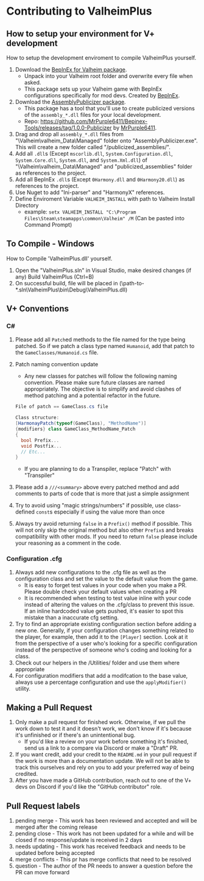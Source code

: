 # Contributing to ValheimPlus

## How to setup your environment for V+ development
How to setup the development enviroment to compile ValheimPlus yourself.

1. Download the [BepInEx for Valheim package](https://valheim.thunderstore.io/package/download/denikson/BepInExPack_Valheim/5.4.701/).
   - Unpack into your Valheim root folder and overwrite every file when asked.
   - This package sets up your Valheim game with BepInEx configurations specifically for mod devs. Created by [BepInEx](https://github.com/BepInEx).
1. Download the [AssemblyPublicizer package](https://mega.nz/file/oQxEjCJI#_XPXEjwLfv9zpcF2HRakYzepMwaUXflA9txxhx4tACA).
   - This package has a tool that you'll use to create publicized versions of the `assembly_*.dll` files for your local development.
   - Repo: https://github.com/MrPurple6411/Bepinex-Tools/releases/tag/1.0.0-Publicizer by [MrPurple6411](https://github.com/MrPurple6411).
1. Drag and drop all `assembly_*.dll` files from "\Valheim\valheim_Data\Managed\" folder onto "AssemblyPublicizer.exe". This will create a new folder called "/publicized_assemblies/".
1. Add all `.dll`s (Except `mscorlib.dll`, `System.Configuration.dll`, `System.Core.dll`, `System.dll`, and `System.Xml.dll`) of "\Valheim\valheim_Data\Managed\" and "publicized_assemblies" folder as references to the project.
1. Add all BepInEx `.dll`s (Except `0Harmony.dll` and `0Harmony20.dll`) as references to the project.
1. Use Nuget to add "Ini-parser" and "HarmonyX" references.
1. Define Enviroment Variable `VALHEIM_INSTALL` with path to Valheim Install Directory  
   - example: `setx VALHEIM_INSTALL "C:\Program Files\Steam\steamapps\common\Valheim" /M` (Can be pasted into Command Prompt)

## To Compile - Windows
How to Compile 'ValheimPlus.dll' yourself.

1. Open the "ValheimPlus.sln" in Visual Studio, make desired changes (if any) Build ValheimPlus (Ctrl=B)
1. On successful build, file will be placed in (\path-to-*.sln\ValheimPlus\bin\Debug\ValheimPlus.dll)


## V+ Conventions
### C#
1. Please add all `Patch`ed methods to the file named for the type being patched. So if we patch a class type named `Humanoid`, add that patch to the `GameClasses/Humanoid.cs` file.
1. Patch naming convention update
   - Any new classes for patches will follow the following naming convention. Please make sure future classes are named appropriately. The objective is to simplify and avoid clashes of method patching and a potential refactor in the future. 

   ```csharp
   File of patch == GameClass.cs file
 
   Class structure:
   [HarmonayPatch(typeof(GameClass), "MethodName")]
   {modifiers} class GameClass_MethodName_Patch
   {
     bool Prefix...
     void Postfix...
     // Etc...
   }
   ```
   - If you are planning to do a Transpiler, replace "Patch" with "Transpiler"
1. Please add a `///<summary>` above every patched method and add comments to parts of code that is more that just a simple assignment
1. Try to avoid using "magic strings/numbers" if possible, use class-defined `const`s especially if using the value more than once
1. Always try avoid returning `false` in a `Prefix()` method if possible. This will not only skip the original method but also other `Prefix`s and breaks compatibility with other mods. If you need to return `false` please include your reasoning as a comment in the code.

### Configuration .cfg
1. Always add new configurations to the .cfg file as well as the configuration class and set the value to the default value from the game.
   - It is easy to forget test values in your code when you make a PR. Please double check your default values when creating a PR
   - It is recommended when testing to test value inline with your code instead of altering the values on the .cfg/class to prevent this issue. If an inline hardcoded value gets pushed, it's easier to spot this mistake than a inaccurate cfg setting.
1. Try to find an appropriate existing configuration section before adding a new one. Generally, if your configuration changes something related to the player, for example, then add it to the `[Player]` section. Look at it from the perspective of a user who's looking for a specific configuration instead of the perspective of someone who's coding and looking for a class.
1. Check out our helpers in the /Utilities/ folder and use them where appropriate
1. For configuration modifiers that add a modifcation to the base value, always use a percentage configuration and use the `applyModifier()` utility.

## Making a Pull Request
1. Only make a pull request for finished work. Otherwise, if we pull the work down to test it and it doesn't work, we don't know if it's because it's unfinished or if there's an unintentional bug.
   - If you'd like a review on your work before something it's finished, send us a link to a compare via Discord or make a "Draft" PR.
1. If you want credit, add your credit to the `README.md` in your pull request if the work is more than a documentation update. We will not be able to track this ourselves and rely on you to add your preferred way of being credited.
1. After you have made a GitHub contribution, reach out to one of the V+ devs on Discord if you'd like the "GitHub contributor" role.

## Pull Request labels
1. pending merge - This work has been reviewed and accepted and will be merged after the coming release
1. pending close - This work has not been updated for a while and will be closed if no response/update is received in 2 days
1. needs updating - This work has received feedback and needs to be updated before being accepted
1. merge conflicts - This pr has merge conflicts that need to be resolved
1. question - The author of the PR needs to answer a question before the PR can move forward
